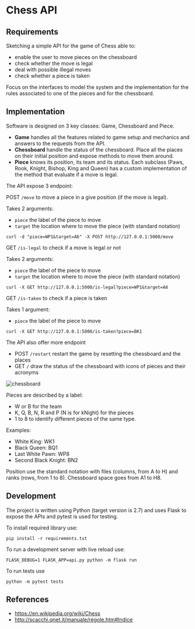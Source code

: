 # Chess API

## Requirements

Sketching a simple API for the game of Chess able to:

- enable the user to move pieces on the chessboard
- check whether the move is legal
- deal with possible illegal moves
- check whether a piece is taken

Focus on the interfaces to model the system and the implementation for the rules associated to one of the pieces and for the chessboard. 

## Implementation

Software is designed on 3 key classes: Game, Chessboard and Piece.

- **Game** handles all the features related to game setup and mechanics and answers to the requests from the API.
- **Chessboard** handle the status of the chessboard. Place all the piaces on their initial position and expose methods to move them around.
- **Piece** knows its position, its team and its status. Each subclass (Paws, Rook, Knight, Bishop, King and Queen) has a custom implementation of the method that evaluate if a move is legal.

The API expose 3 endpoint:

POST `/move` to move a piece in a give position (if the move is legal). 

Takes 2 arguments: 
- `piece` the label of the piece to move
- `target` the location where to move the piece (with standard notation)

```
curl -d "piece=WP1&target=A6" -X POST http://127.0.0.1:5000/move
```

GET `/is-legal` to check if a move is legal or not

Takes 2 arguments: 
- `piece` the label of the piece to move
- `target` the location where to move the piece (with standard notation)

```
curl -X GET http://127.0.0.1:5000/is-legal?piece=WP1&target=A6
```

GET `/is-taken` to check if a piece is taken

Takes 1 argument: 
- `piece` the label of the piece to move

```
curl -X GET http://127.0.0.1:5000/is-taken?piece=BK1
```

The API also offer more endpoint
- POST `/restart` restart the game by resetting the chessboard and the places 
- GET `/` draw the status of the chessboard with icons of pieces and their acronyms

![chessboard](https://user-images.githubusercontent.com/223858/44769240-45be9f80-ab64-11e8-93d3-96f516c7869b.png)

Pieces are described by a label:
- W or B for the team
- K, Q, B, N, R and P (N is for kNight) for the pieces
- 1 to 8 to identify different pieces of the same type.

Examples:
- White King: WK1
- Black Queen: BQ1
- Last White Pawn: WP8
- Second Black Knight: BN2

Position use the standard notation with files (columns, from A to H) and ranks (rows, from 1 to 8). Chessboard space goes from A1 to H8.

## Development

The project is written using Python (target version is 2.7) and uses Flask to expose the APIs and pytest is used for testing.

To install required library use:

```
pip install -r requirements.txt
```

To run a development server with live reload use:

```
FLASK_DEBUG=1 FLASK_APP=api.py python -m flask run
```

To run tests use

```
python -m pytest tests
```

## References

- https://en.wikipedia.org/wiki/Chess
- http://scacchi.qnet.it/manuale/regole.htm#Indice